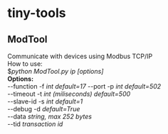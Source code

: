 # tiny-tools
## ModTool
Communicate with devices using Modbus TCP/IP  
How to use:  
    $*python ModTool.py ip [options]*  
  **Options:**  
    --function  -f  *int  default=17*
    --port      -p  *int  default=502*  
    --timeout   -t  *int (miliseconds)  default=500*  
    --slave-id  -s  *int  default=1*  
    --debug     -d  *default=True*  
    --data          *string, max 252 bytes*    
    --tid           *transaction id*    
